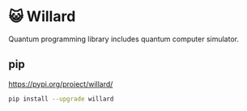 # :smiley_cat: Willard

Quantum programming library includes quantum computer simulator.

## pip

https://pypi.org/project/willard/

```bash
pip install --upgrade willard
```

